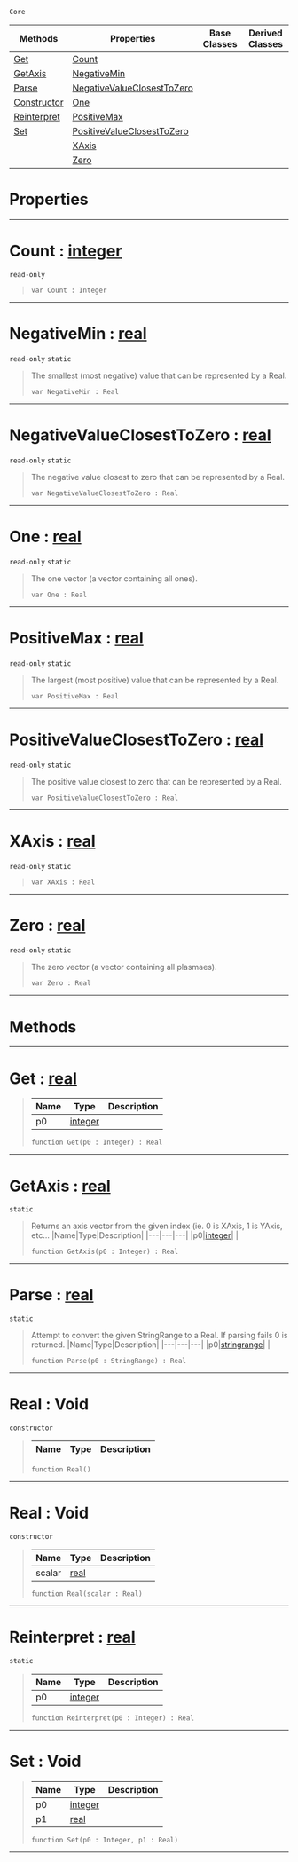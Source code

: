  `Core`

|Methods|Properties|Base Classes|Derived Classes|
|---|---|---|---|
|[ Get](https://github.com/PlasmaEngine/PlasmaDocs/tree/master/docs/C%2B%2B/code_reference/lightning_base_types/real.markdown#get-plasma-engine-document)|[ Count](https://github.com/PlasmaEngine/PlasmaDocs/tree/master/docs/C%2B%2B/code_reference/lightning_base_types/real.markdown#count-plasma-engine-docume)| | |
|[ GetAxis](https://github.com/PlasmaEngine/PlasmaDocs/tree/master/docs/C%2B%2B/code_reference/lightning_base_types/real.markdown#getaxis-plasma-engine-docu)|[ NegativeMin](https://github.com/PlasmaEngine/PlasmaDocs/tree/master/docs/C%2B%2B/code_reference/lightning_base_types/real.markdown#negativemin-plasma-engine)| | |
|[ Parse](https://github.com/PlasmaEngine/PlasmaDocs/tree/master/docs/C%2B%2B/code_reference/lightning_base_types/real.markdown#parse-plasma-engine-docume)|[ NegativeValueClosestToZero](https://github.com/PlasmaEngine/PlasmaDocs/tree/master/docs/C%2B%2B/code_reference/lightning_base_types/real.markdown#negativevalueclosesttoze)| | |
|[ Constructor](https://github.com/PlasmaEngine/PlasmaDocs/tree/master/docs/C%2B%2B/code_reference/lightning_base_types/real.markdown#real-void)|[ One](https://github.com/PlasmaEngine/PlasmaDocs/tree/master/docs/C%2B%2B/code_reference/lightning_base_types/real.markdown#one-plasma-engine-document)| | |
|[ Reinterpret](https://github.com/PlasmaEngine/PlasmaDocs/tree/master/docs/C%2B%2B/code_reference/lightning_base_types/real.markdown#reinterpret-plasma-engine)|[ PositiveMax](https://github.com/PlasmaEngine/PlasmaDocs/tree/master/docs/C%2B%2B/code_reference/lightning_base_types/real.markdown#positivemax-plasma-engine)| | |
|[ Set](https://github.com/PlasmaEngine/PlasmaDocs/tree/master/docs/C%2B%2B/code_reference/lightning_base_types/real.markdown#set-void)|[ PositiveValueClosestToZero](https://github.com/PlasmaEngine/PlasmaDocs/tree/master/docs/C%2B%2B/code_reference/lightning_base_types/real.markdown#positivevalueclosesttoze)| | |
| |[ XAxis](https://github.com/PlasmaEngine/PlasmaDocs/tree/master/docs/C%2B%2B/code_reference/lightning_base_types/real.markdown#xaxis-plasma-engine-docume)| | |
| |[ Zero](https://github.com/PlasmaEngine/PlasmaDocs/tree/master/docs/C%2B%2B/code_reference/lightning_base_types/real.markdown#plasma-plasma-engine-documen)| | |


 #  Properties


---  
 #  Count : [integer](https://github.com/PlasmaEngine/PlasmaDocs/tree/master/docs/C%2B%2B/code_reference/lightning_base_types/integer.markdown)

 `read-only`

> 
> ``` lang=cpp, name=Lightning
> var Count : Integer


---  
 #  NegativeMin : [real](https://github.com/PlasmaEngine/PlasmaDocs/tree/master/docs/C%2B%2B/code_reference/lightning_base_types/real.markdown)

 `read-only` `static`

> The smallest (most negative) value that can be represented by a Real.
> ``` lang=cpp, name=Lightning
> var NegativeMin : Real


---  
 #  NegativeValueClosestToZero : [real](https://github.com/PlasmaEngine/PlasmaDocs/tree/master/docs/C%2B%2B/code_reference/lightning_base_types/real.markdown)

 `read-only` `static`

> The negative value closest to zero that can be represented by a Real.
> ``` lang=cpp, name=Lightning
> var NegativeValueClosestToZero : Real


---  
 #  One : [real](https://github.com/PlasmaEngine/PlasmaDocs/tree/master/docs/C%2B%2B/code_reference/lightning_base_types/real.markdown)

 `read-only` `static`

> The one vector (a vector containing all ones).
> ``` lang=cpp, name=Lightning
> var One : Real


---  
 #  PositiveMax : [real](https://github.com/PlasmaEngine/PlasmaDocs/tree/master/docs/C%2B%2B/code_reference/lightning_base_types/real.markdown)

 `read-only` `static`

> The largest (most positive) value that can be represented by a Real.
> ``` lang=cpp, name=Lightning
> var PositiveMax : Real


---  
 #  PositiveValueClosestToZero : [real](https://github.com/PlasmaEngine/PlasmaDocs/tree/master/docs/C%2B%2B/code_reference/lightning_base_types/real.markdown)

 `read-only` `static`

> The positive value closest to zero that can be represented by a Real.
> ``` lang=cpp, name=Lightning
> var PositiveValueClosestToZero : Real


---  
 #  XAxis : [real](https://github.com/PlasmaEngine/PlasmaDocs/tree/master/docs/C%2B%2B/code_reference/lightning_base_types/real.markdown)

 `read-only` `static`

> 
> ``` lang=cpp, name=Lightning
> var XAxis : Real


---  
 #  Zero : [real](https://github.com/PlasmaEngine/PlasmaDocs/tree/master/docs/C%2B%2B/code_reference/lightning_base_types/real.markdown)

 `read-only` `static`

> The zero vector (a vector containing all plasmaes).
> ``` lang=cpp, name=Lightning
> var Zero : Real


---  
 #  Methods


---  
 #  Get : [real](https://github.com/PlasmaEngine/PlasmaDocs/tree/master/docs/C%2B%2B/code_reference/lightning_base_types/real.markdown)

> 
> |Name|Type|Description|
> |---|---|---|
> |p0|[integer](https://github.com/PlasmaEngine/PlasmaDocs/tree/master/docs/C%2B%2B/code_reference/lightning_base_types/integer.markdown)| |
> ``` lang=cpp, name=Lightning
> function Get(p0 : Integer) : Real
> ``` 


---  
 #  GetAxis : [real](https://github.com/PlasmaEngine/PlasmaDocs/tree/master/docs/C%2B%2B/code_reference/lightning_base_types/real.markdown)

 `static`

> Returns an axis vector from the given index (ie. 0 is XAxis, 1 is YAxis, etc...
> |Name|Type|Description|
> |---|---|---|
> |p0|[integer](https://github.com/PlasmaEngine/PlasmaDocs/tree/master/docs/C%2B%2B/code_reference/lightning_base_types/integer.markdown)| |
> ``` lang=cpp, name=Lightning
> function GetAxis(p0 : Integer) : Real
> ``` 


---  
 #  Parse : [real](https://github.com/PlasmaEngine/PlasmaDocs/tree/master/docs/C%2B%2B/code_reference/lightning_base_types/real.markdown)

 `static`

> Attempt to convert the given StringRange to a Real. If parsing fails 0 is returned.
> |Name|Type|Description|
> |---|---|---|
> |p0|[stringrange](https://github.com/PlasmaEngine/PlasmaDocs/tree/master/docs/C%2B%2B/code_reference/lightning_base_types/stringrange.markdown)| |
> ``` lang=cpp, name=Lightning
> function Parse(p0 : StringRange) : Real
> ``` 


---  
 #  Real : Void

 `constructor`

> 
> |Name|Type|Description|
> |---|---|---|
> ``` lang=cpp, name=Lightning
> function Real()
> ``` 


---  
 #  Real : Void

 `constructor`

> 
> |Name|Type|Description|
> |---|---|---|
> |scalar|[real](https://github.com/PlasmaEngine/PlasmaDocs/tree/master/docs/C%2B%2B/code_reference/lightning_base_types/real.markdown)| |
> ``` lang=cpp, name=Lightning
> function Real(scalar : Real)
> ``` 


---  
 #  Reinterpret : [real](https://github.com/PlasmaEngine/PlasmaDocs/tree/master/docs/C%2B%2B/code_reference/lightning_base_types/real.markdown)

 `static`

> 
> |Name|Type|Description|
> |---|---|---|
> |p0|[integer](https://github.com/PlasmaEngine/PlasmaDocs/tree/master/docs/C%2B%2B/code_reference/lightning_base_types/integer.markdown)| |
> ``` lang=cpp, name=Lightning
> function Reinterpret(p0 : Integer) : Real
> ``` 


---  
 #  Set : Void

> 
> |Name|Type|Description|
> |---|---|---|
> |p0|[integer](https://github.com/PlasmaEngine/PlasmaDocs/tree/master/docs/C%2B%2B/code_reference/lightning_base_types/integer.markdown)| |
> |p1|[real](https://github.com/PlasmaEngine/PlasmaDocs/tree/master/docs/C%2B%2B/code_reference/lightning_base_types/real.markdown)| |
> ``` lang=cpp, name=Lightning
> function Set(p0 : Integer, p1 : Real)
> ``` 


---  
 

 